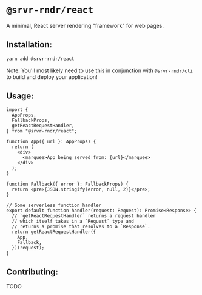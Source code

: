 # `@srvr-rndr/react`

A minimal, React server rendering "framework" for web pages.

## Installation:

```sh
yarn add @srvr-rndr/react
```

Note: You'll most likely need to use this in conjunction with `@srvr-rndr/cli`
to build and deploy your application!

## Usage:

```tsx
import {
  AppProps,
  FallbackProps,
  getReactRequestHandler,
} from "@srvr-rndr/react";

function App({ url }: AppProps) {
  return (
    <div>
      <marquee>App being served from: {url}</marquee>
    </div>
  );
}

function Fallback({ error }: FallbackProps) {
  return <pre>{JSON.stringify(error, null, 2)}</pre>;
}

// Some serverless function handler
export default function handler(request: Request): Promise<Response> {
  // `getReactRequestHandler` returns a request handler
  // which itself takes in a `Request` type and
  // returns a promise that resolves to a `Response`.
  return getReactRequestHandler({
    App,
    Fallback,
  })(request);
}
```

## Contributing:

TODO
